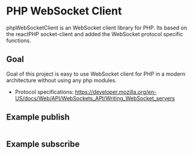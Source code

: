 # PHP WebSocket Client

phpWebSocketClient is an WebSocket client library for PHP. Its based on the reactPHP socket-client and added the WebSocket protocol
specific functions. 

## Goal

Goal of this project is easy to use WebSocket client for PHP in a modern architecture without using any php modules.
* Protocol specifications: https://developer.mozilla.org/en-US/docs/Web/API/WebSockets_API/Writing_WebSocket_servers

## Example publish

```php

```

## Example subscribe

```php

```
